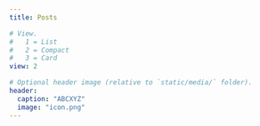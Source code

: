 ```yaml
---
title: Posts

# View.
#   1 = List
#   2 = Compact
#   3 = Card
view: 2

# Optional header image (relative to `static/media/` folder).
header:
  caption: "ABCXYZ"
  image: "icon.png"
---
```

